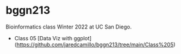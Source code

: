 # bggn213
Bioinformatics class Winter 2022 at UC San Diego.

- Class 05 [Data Viz with ggplot] (https://github.com/jaredcamillo/bggn213/tree/main/Class%205)
